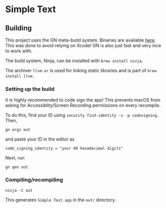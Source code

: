 # Simple Text

## Building

This project uses the GN meta-build system. Binaries are available [here](https://gn.googlesource.com/gn#getting-a-binary). This was done to avoid relying on Xcode! GN is also just fast and very nice to work with.

The build system, Ninja, can be installed with `brew install ninja`.

The archiver `llvm-ar` is used for linking static libraries and is part of `brew install llvm`.

### Setting up the build

It is highly recommended to code sign the app! This prevents macOS from asking for Accessiblity/Screen Recording permissions on every recompile.

To do this, find your ID using `security find-identity -v -p codesigning`. Then,

```
gn args out
```

and paste your ID in the editor as

```
code_signing_identity = "your 40 hexadecimal digits"
```

Next, run

```
gn gen out
```

### Compiling/recompiling

```
ninja -C out
```

This generates `Simple Text.app` in the `out/` directory.
